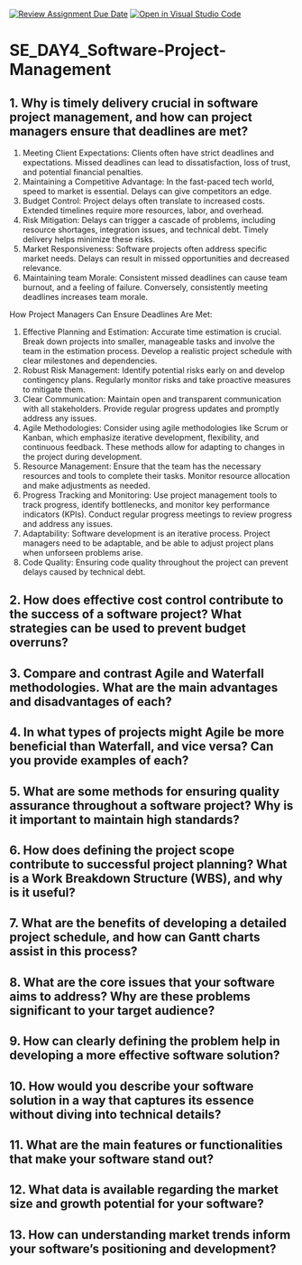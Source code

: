 [![Review Assignment Due Date](https://classroom.github.com/assets/deadline-readme-button-22041afd0340ce965d47ae6ef1cefeee28c7c493a6346c4f15d667ab976d596c.svg)](https://classroom.github.com/a/9pw6JKcu)
[![Open in Visual Studio Code](https://classroom.github.com/assets/open-in-vscode-2e0aaae1b6195c2367325f4f02e2d04e9abb55f0b24a779b69b11b9e10269abc.svg)](https://classroom.github.com/online_ide?assignment_repo_id=18496589&assignment_repo_type=AssignmentRepo)
# SE_DAY4_Software-Project-Management
## 1. Why is timely delivery crucial in software project management, and how can project managers ensure that deadlines are met?
1. Meeting Client Expectations:
Clients often have strict deadlines and expectations. Missed deadlines can lead to dissatisfaction, loss of trust, and potential financial penalties.
2. Maintaining a Competitive Advantage:
In the fast-paced tech world, speed to market is essential. Delays can give competitors an edge.
3. Budget Control:
Project delays often translate to increased costs. Extended timelines require more resources, labor, and overhead.
4. Risk Mitigation:
Delays can trigger a cascade of problems, including resource shortages, integration issues, and technical debt. Timely delivery helps minimize these risks.
5. Market Responsiveness:
Software projects often address specific market needs. Delays can result in missed opportunities and decreased relevance.
6. Maintaining team Morale:
Consistent missed deadlines can cause team burnout, and a feeling of failure. Conversely, consistently meeting deadlines increases team morale.

How Project Managers Can Ensure Deadlines Are Met:
1. Effective Planning and Estimation:
Accurate time estimation is crucial. Break down projects into smaller, manageable tasks and involve the team in the estimation process.
Develop a realistic project schedule with clear milestones and dependencies.
2. Robust Risk Management:
Identify potential risks early on and develop contingency plans.
Regularly monitor risks and take proactive measures to mitigate them.
3. Clear Communication:
Maintain open and transparent communication with all stakeholders.
Provide regular progress updates and promptly address any issues.
3. Agile Methodologies:
Consider using agile methodologies like Scrum or Kanban, which emphasize iterative development, flexibility, and continuous feedback.
These methods allow for adapting to changes in the project during development.
4. Resource Management:
Ensure that the team has the necessary resources and tools to complete their tasks.
Monitor resource allocation and make adjustments as needed.
5. Progress Tracking and Monitoring:
Use project management tools to track progress, identify bottlenecks, and monitor key performance indicators (KPIs).
Conduct regular progress meetings to review progress and address any issues.
6. Adaptability:
Software development is an iterative process. Project managers need to be adaptable, and be able to adjust project plans when unforseen problems arise.
7. Code Quality:
Ensuring code quality throughout the project can prevent delays caused by technical debt.
## 2. How does effective cost control contribute to the success of a software project? What strategies can be used to prevent budget overruns?
## 3. Compare and contrast Agile and Waterfall methodologies. What are the main advantages and disadvantages of each?
## 4. In what types of projects might Agile be more beneficial than Waterfall, and vice versa? Can you provide examples of each?
## 5. What are some methods for ensuring quality assurance throughout a software project? Why is it important to maintain high standards?
## 6. How does defining the project scope contribute to successful project planning? What is a Work Breakdown Structure (WBS), and why is it useful?
## 7. What are the benefits of developing a detailed project schedule, and how can Gantt charts assist in this process?
## 8. What are the core issues that your software aims to address? Why are these problems significant to your target audience?
## 9. How can clearly defining the problem help in developing a more effective software solution?
## 10. How would you describe your software solution in a way that captures its essence without diving into technical details?
## 11. What are the main features or functionalities that make your software stand out?
## 12. What data is available regarding the market size and growth potential for your software?
## 13. How can understanding market trends inform your software’s positioning and development?
